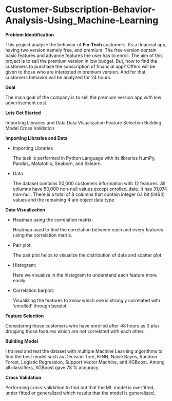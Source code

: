 # Customer-Subscription-Behavior-Analysis-Using_Machine-Learning

**Problem Identification**

   This project analyze the behavior of **Fin-Tech** customers. Its a financial app, having two version namely free, and premium. The free version contain basic features and advance features the user has to enroll. The aim of this project is to sell the premium version in low budget. But, how to find the customers to purchase the subscription of financial app? Offers will be given to those who are interested in premium version. And for that, customers behavior will be analyzed for 24 hours.
    
**Goal**    
    
   The main goal of the company is to sell the premium version app with low advertisement cost. 
 
**Lets Get Started**

Importing Libraries and Data
Data Visualization
Feature Selection
Building Model
Cross Validation

**Importing Libraries and Data**

   * Importing Libraries
            
        The task is performed in Python Language with its libraries NumPy, Pandas, Matplotlib, Seaborn, and Sklearn.    
   
   * Data

        The dataset contains 50,000 customers information with 12 features. All columns have 50,000 non-null values except enrolled_date. It has 31,074 non-null. There is a total of 8 columns that contain integer 64 bit (int64) values and the remaining 4 are object data type.
      
**Data Visualization**

   * Heatmap using the correlation matrix:

        Heatmap used to find the correlation between each and every features using the correlation matrix.
   
   * Pair plot:
   
        The pair plot helps to visualize the distribution of data and scatter plot.
        
   * Histogram:

        Here we visualize in the histogram to understand each feature more easily.
   
   * Correlation barplot:
   
        Visualizing the features to know which one is strongly correlated with ‘enrolled’ through barplot.
         
**Feature Selection**

   Considering those customers who have enrolled after 48 hours as 0 plus dropping those features which are not correlated with each other. 
 
**Building Model**
   
   I trained and test the dataset with multiple Machine Learning algorithms to find the best model such as Decision Tree, K-NN, Naive Bayes, Random Forest, Logistic Regression, Support Vector Machine, and XGBoost. Among all classifiers, XGBoost gave 78 % accuracy.
 
**Cross Validation**
   
   Performing cross-validation to find out that the ML model is overfitted, under fitted or generalized which results that the model is generalized.  
